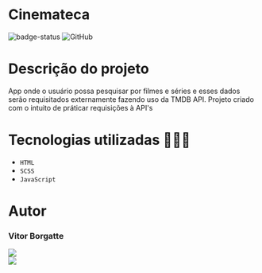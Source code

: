 # Cinemateca
![badge-status](https://img.shields.io/badge/status-EM%20DESENVOLVIMENTO-red?style=for-the-badge)
![GitHub](https://img.shields.io/github/license/vtbrgt/cinemateca?style=for-the-badge)

# Descrição do projeto
App onde o usuário possa pesquisar por filmes e séries e esses dados serão requisitados externamente fazendo uso da TMDB API. Projeto criado com o intuito de práticar requisições à API's

# Tecnologias utilizadas 👨🏻‍💻

- `HTML`
- `SCSS`
- `JavaScript`

# Autor

### Vitor Borgatte

<a style="display: block;" href="https://www.github.com/vtbrgt" target="_blank">
<img src="https://img.shields.io/badge/GitHub-100000?style=for-the-badge&logo=github&logoColor=white">
</a>
<a href="https://www.linkedin.com/in/vitor-borgatte/" target="_blank">
<img src="https://img.shields.io/badge/LinkedIn-0077B5?style=for-the-badge&logo=linkedin&logoColor=white">
</a>
